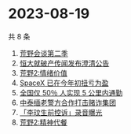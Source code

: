 # 2023-08-19

共 8 条

<!-- BEGIN -->
<!-- 最后更新时间 Sat Aug 19 2023 17:05:41 GMT+0800 (China Standard Time) -->

1. [荒野会谈第二季](https://www.zhihu.com/search?q=%E8%8D%92%E9%87%8E%E4%BC%9A%E8%B0%88%E7%AC%AC%E4%BA%8C%E5%AD%A3)
1. [恒大就破产传闻发布澄清公告](https://www.zhihu.com/search?q=%E6%81%92%E5%A4%A7%E5%B0%B1%E7%A0%B4%E4%BA%A7%E4%BC%A0%E9%97%BB%E5%8F%91%E5%B8%83%E6%BE%84%E6%B8%85%E5%85%AC%E5%91%8A)
1. [荒野2:情绪价值](https://www.zhihu.com/search?q=%E8%8D%92%E9%87%8E2%3A%E6%83%85%E7%BB%AA%E4%BB%B7%E5%80%BC)
1. [SpaceX 已在今年初扭亏为盈](https://www.zhihu.com/search?q=SpaceX%20%E5%B7%B2%E5%9C%A8%E4%BB%8A%E5%B9%B4%E5%88%9D%E6%89%AD%E4%BA%8F%E4%B8%BA%E7%9B%88)
1. [全国仅 50％ 人实现 5 公里内通勤](https://www.zhihu.com/search?q=%E5%85%A8%E5%9B%BD%E4%BB%85%2050%EF%BC%85%20%E4%BA%BA%E5%AE%9E%E7%8E%B0%205%20%E5%85%AC%E9%87%8C%E5%86%85%E9%80%9A%E5%8B%A4)
1. [中泰缅老警方合作打击赌诈集团](https://www.zhihu.com/search?q=%E4%B8%AD%E6%B3%B0%E7%BC%85%E8%80%81%E8%AD%A6%E6%96%B9%E5%90%88%E4%BD%9C%E6%89%93%E5%87%BB%E8%B5%8C%E8%AF%88%E9%9B%86%E5%9B%A2)
1. [「李玟生前控诉」录音曝光](https://www.zhihu.com/search?q=%E3%80%8C%E6%9D%8E%E7%8E%9F%E7%94%9F%E5%89%8D%E6%8E%A7%E8%AF%89%E3%80%8D%E5%BD%95%E9%9F%B3%E6%9B%9D%E5%85%89)
1. [荒野2:精神代餐](https://www.zhihu.com/search?q=%E8%8D%92%E9%87%8E2%3A%E7%B2%BE%E7%A5%9E%E4%BB%A3%E9%A4%90)

<!-- END -->
